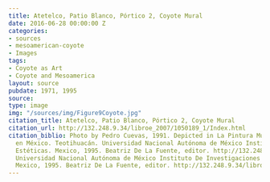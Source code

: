 ```yaml
---
title: Atetelco, Patio Blanco, Pórtico 2, Coyote Mural
date: 2016-06-28 00:00:00 Z
categories:
- sources
- mesoamerican-coyote
- Images
tags:
- Coyote as Art
- Coyote and Mesoamerica
layout: source
pubdate: 1971, 1995
source: 
type: image
img: "/sources/img/Figure9Coyote.jpg"
citation_title: Atetelco, Patio Blanco, Pórtico 2, Coyote Mural
citation_url: http://132.248.9.34/libroe_2007/1050189_1/Index.html
citation_biblio: Photo by Pedro Cuevas, 1991. Depicted in La Pintura Mural Prehispánica
  en México. Teotihuacán. Universidad Nacional Autónoma de México Instituto De Investigaciones
  Estéticas. Mexico, 1995. Beatriz De La Fuente, editor. http://132.248.9.34/libroe_2007/1050189_1/Index.html
  Universidad Nacional Autónoma de México Instituto De Investigaciones Estéticas.
  Mexico, 1995. Beatriz De La Fuente, editor. http://132.248.9.34/libroe_2007/1050189_1/Index.html
---
```


